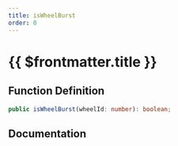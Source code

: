 ```yaml
---
title: isWheelBurst
order: 0
---
```


# {{ $frontmatter.title }}

## Function Definition

```ts
public isWheelBurst(wheelId: number): boolean;
```

## Documentation

<!--@include: ./parts/isWheelBurst.md-->
